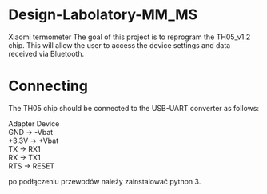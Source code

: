 # Design-Labolatory-MM_MS
  Xiaomi termometer 
  The goal of this project is to reprogram the TH05_v1.2 chip. This will allow the user to access the device settings and data received via Bluetooth.
# Connecting
  The TH05 chip should be connected to the USB-UART converter as follows:
  
  Adapter      Device<br>
  GND     ->   -Vbat<br>
  +3.3V   ->   +Vbat<br>
  TX      ->    RX1<br>
  RX      ->    TX1<br>
  RTS     ->    RESET<br>



po podłączeniu przewodów należy zainstalować python 3.

